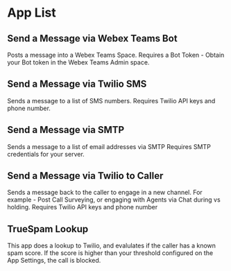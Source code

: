 # App List
## Send a Message via Webex Teams Bot
Posts a message into a Webex Teams Space. 
Requires a Bot Token - Obtain your Bot token in the Webex Teams Admin space.
## Send a Message via Twilio SMS
Sends a message to a list of SMS numbers.
Requires Twilio API keys and phone number.
## Send a Message via SMTP
Sends a message to a list of email addresses via SMTP
Requires SMTP credentials for your server.
## Send a Message via Twilio to Caller
Sends a message back to the caller to engage in a new channel. For example - Post Call Surveying, or engaging with Agents via Chat during vs holding.
Requires Twilio API keys and phone number
## TrueSpam Lookup
This app does a lookup to Twilio, and evalulates if the caller has a known spam score. If the score is higher than your threshold configured on the App Settings, the call is blocked.
